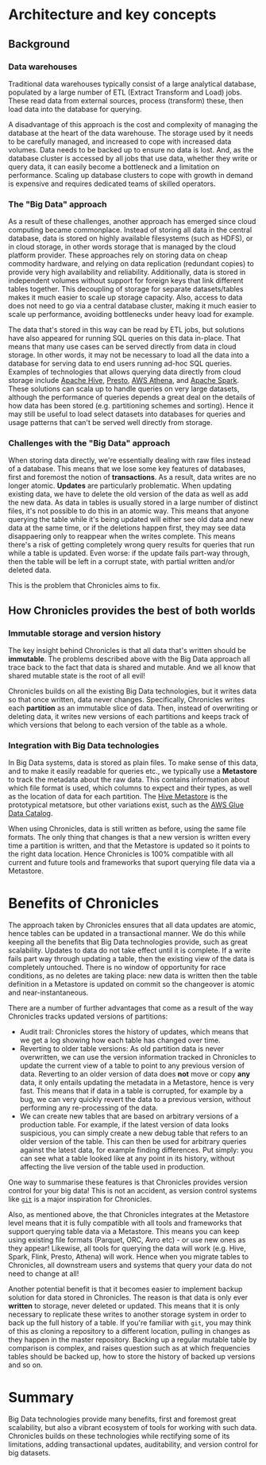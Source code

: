 # Architecture and key concepts

## Background

### Data warehouses

Traditional data warehouses typically consist of a large analytical database, populated by a large number of ETL (Extract Transform and Load) jobs.
These read data from external sources, process (transform) these, then load data into the database for querying.

A disadvantage of this approach is the cost and complexity of managing the database at the heart of the data warehouse.
The storage used by it needs to be carefully managed, and increased to cope with increased data volumes.
Data needs to be backed up to ensure no data is lost.
And, as the database cluster is accessed by all jobs that use data, whether they write or query data, it can easily become a bottleneck and a limitation on performance.
Scaling up database clusters to cope with growth in demand is expensive and requires dedicated teams of skilled operators.

### The "Big Data" approach

As a result of these challenges, another approach has emerged since cloud computing became commonplace.
Instead of storing all data in the central database, data is stored on highly available filesystems (such as HDFS), or in cloud storage, in other words storage that is managed by the cloud platform provider.
These approaches rely on storing data on cheap commodity hardware, and relying on data replication (redundant copies) to provide very high availability and reliability.
Additionally, data is stored in independent volumes without support for foreign keys that link different tables together.
This decoupling of storage for separate datasets/tables makes it much easier to scale up storage capacity.
Also, access to data does not need to go via a central database cluster, making it much easier to scale up performance, avoiding bottlenecks under heavy load for example.

The data that's stored in this way can be read by ETL jobs, but solutions have also appeared for running SQL queries on this data in-place.
That means that many use cases can be served directly from data in cloud storage.
In other words, it may not be necessary to load all the data into a database for serving data to end users running ad-hoc SQL queries.
Examples of technologies that allows querying data directly from cloud storage include [Apache Hive](https://en.wikipedia.org/wiki/Apache_Hive), [Presto](http://prestodb.github.io), [AWS Athena](https://aws.amazon.com/athena/), and [Apache Spark](Spark).
These solutions can scala up to handle queries on very large datasets, although the performance of queries depends a great deal on the details of how data has been stored (e.g. partitioning schemes and sorting).
Hence it may still be useful to load select datasets into databases for queries and usage patterns that can't be served well directly from storage.

### Challenges with the "Big Data" approach

When storing data directly, we're essentially dealing with raw files instead of a database.
This means that we lose some key features of databases, first and foremost the notion of __transactions__.
As a result, data writes are no longer atomic.
__Updates__ are particularly problematic.
When updating existing data, we have to delete the old version of the data as well as add the new data.
As data in tables is usually stored in a large number of distinct files, it's not possible to do this in an atomic way.
This means that anyone querying the table while it's being updated will either see old data and new data at the same time, or if the deletions happen first, they may see data disappaering only to reappear when the writes complete.
This means there's a risk of getting completely wrong query results for queries that run while a table is updated.
Even worse: if the update fails part-way through, then the table will be left in a corrupt state, with partial written and/or deleted data.

This is the problem that Chronicles aims to fix.

## How Chronicles provides the best of both worlds

### Immutable storage and version history

The key insight behind Chronicles is that all data that's written should be **immutable**.
The problems described above with the Big Data approach all trace back to the fact that data is shared and mutable.
And we all know that shared mutable state is the root of all evil!

Chronicles builds on all the existing Big Data technologies, but it writes data so that once written, data never changes.
Specifically, Chronicles writes each __partition__ as an immutable slice of data.
Then, instead of overwriting or deleting data, it writes new versions of each partitions and keeps track of which versions that belong to each version of the table as a whole.

### Integration with Big Data technologies

In Big Data systems, data is stored as plain files.
To make sense of this data, and to make it easily readable for queries etc., we typically use a __Metastore__ to track the metadata about the raw data.
This contains information about which file format is used, which columns to expect and their types, as well as the location of data for each partition.
The [Hive Metastore](https://docs.cloudera.com/documentation/enterprise/5-8-x/topics/cdh_ig_hive_metastore_configure.html) is the prototypical metatsore, but other variations exist, such as the [AWS Glue Data Catalog](https://docs.aws.amazon.com/glue/latest/dg/components-overview.html).

When using Chronicles, data is still written as before, using the same file formats.
The only thing that changes is that a new version is written every time a partition is written, and that the Metastore is updated so it points to the right data location.
Hence Chronicles is 100% compatible with all current and future tools and frameworks that suport querying file data via a Metastore.

# Benefits of Chronicles

The approach taken by Chronicles ensures that all data updates are atomic, hence tables can be updated in a transactional manner.
We do this while keeping all the benefits that Big Data technologies provide, such as great scalability.
Updates to data do not take effect until it is complete.
If a write fails part way through updating a table, then the existing view of the data is completely untouched.
There is no window of opportunity for race conditions, as no deletes are taking place: new data is written then the table definition in a Metastore is updated on commit so the changeover is atomic and near-instantaneous.

There are a number of further advantages that come as a result of the way Chronicles tracks updated versions of partitions:

* Audit trail: Chronicles stores the history of updates, which means that we get a log showing how each table has changed over time.
* Reverting to older table versions: As old partition data is never overwritten, we can use the version information tracked in Chronicles to update the current view of a table to point to any previous version of data.
Reverting to an older version of data does **not** move or copy __any__ data, it only entails updating the metadata in a Metastore, hence is very fast.
This means that if data in a table is corrupted, for example by a bug, we can very quickly revert the data to a previous version, without performing any re-processing of the data.
* We can create new tables that are based on arbitrary versions of a production table.
For example, if the latest version of data looks suspicious, you can simply create a new debug table that refers to an older version of the table.
This can then be used for arbitrary queries against the latest data, for example finding differences.
Put simply: you can see what a table looked like at any point in its history, without affecting the live version of the table used in production.

One way to summarise these features is that Chronicles provides version control for your big data!
This is not an accident, as version control systems like [`git`](https://git-scm.com/book/en/v1/Getting-Started-About-Version-Control) is a major inspiration for Chronicles.

Also, as mentioned above, the that Chronicles integrates at the Metastore level means that it is fully compatible with all tools and frameworks that support querying table data via a Metastore.
This means you can keep using existing file formats (Parquet, ORC, Avro etc) - or use new ones as they appear!
Likewise, all tools for querying the data will work (e.g. Hive, Spark, Flink, Presto, Athena) will work.
Hence when you migrate tables to Chronicles, all downstream users and systems that query your data do not need to change at all!

Another potential benefit is that it becomes easier to implement backup solution for data stored in Chronicles.
The reason is that data is only ever __written__ to storage, never deleted or updated.
This means that it is only necessary to replicate these writes to another storage system in order to back up the full history of a table.
If you're familiar with `git`, you may think of this as cloning a repository to a different location, pulling in changes as they happen in the master repository.
Backing up a regular mutable table by comparison is complex, and raises question such as at which frequencies tables should be backed up, how to store the history of backed up versions and so on.

# Summary

Big Data technologies provide many benefits, first and foremost great scalability, but also a vibrant ecosystem of tools for working with such data.
Chronicles builds on these technologies while rectifying some of its limitations, adding transactional updates, auditability, and version control for big datasets.
